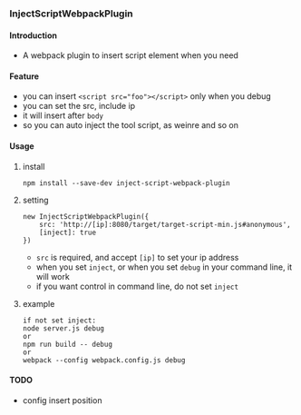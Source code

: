 ### InjectScriptWebpackPlugin

#### Introduction

- A webpack plugin to insert script element when you need

#### Feature
- you can insert `<script src="foo"></script>` only when you debug
- you can set the src, include ip
- it will insert after `body`
- so you can auto inject the tool script, as weinre and so on


#### Usage

1. install

	```
	npm install --save-dev inject-script-webpack-plugin
	```

2. setting

	```
	new InjectScriptWebpackPlugin({
		src: 'http://[ip]:8080/target/target-script-min.js#anonymous',
		[inject]: true
	})
	```
	- `src` is required, and accept `[ip]` to set your ip address
	- when you set `inject`, or when you set `debug` in your command line, it will work
	- if you want control in command line, do not set `inject`
	
3. example

	```
	if not set inject:
	node server.js debug
	or
	npm run build -- debug
	or
	webpack --config webpack.config.js debug		
	```
	
#### TODO
- config insert position